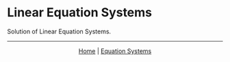 # Linear Equation Systems

Solution of Linear Equation Systems.


---
<p align="center"><a href="../../readme.md">Home</a> | <a href="../equation_systems.md">Equation Systems</a></p>